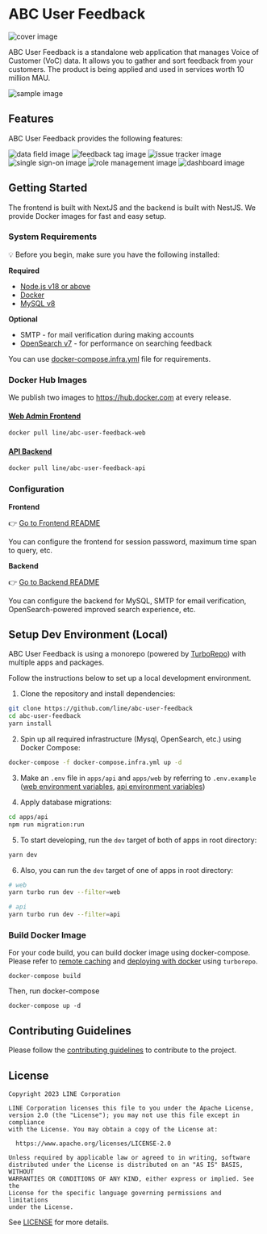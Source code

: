 # ABC User Feedback

![cover image](./assets/cover.png)

ABC User Feedback is a standalone web application that manages Voice of Customer (VoC) data. It allows you to gather and sort feedback from your customers. The product is being applied and used in services worth 10 million MAU.

![sample image](./assets/main.png)

## Features

ABC User Feedback provides the following features:

![data field image](./assets/01-data-field.png)
![feedback tag image](./assets/02-feedback-tag.png)
![issue tracker image](./assets/03-issue-tracker.png)
![single sign-on image](./assets/04-single-signon.png)
![role management image](./assets/05-role-management.png)
![dashboard image](./assets/06-dashboard.png)


## Getting Started

The frontend is built with NextJS and the backend is built with NestJS. We provide Docker images for fast and easy setup.

### System Requirements

:bulb: Before you begin, make sure you have the following installed:

**Required**

- [Node.js v18 or above](https://nodejs.org/en/download/)
- [Docker](https://docs.docker.com/desktop/)
- [MySQL v8](https://www.mysql.com/downloads/)

**Optional**

- SMTP - for mail verification during making accounts
- [OpenSearch v7](https://opensearch.org/) - for performance on searching feedback

You can use [docker-compose.infra.yml](/docker/docker-compose.infra.yml) file for requirements.

### Docker Hub Images

We publish two images to https://hub.docker.com at every release.

#### [Web Admin Frontend](https://hub.docker.com/r/line/abc-user-feedback-web)

```bash
docker pull line/abc-user-feedback-web
```

#### [API Backend](https://hub.docker.com/r/line/abc-user-feedback-api)

```bash
docker pull line/abc-user-feedback-api
```

### Configuration

**Frontend**

:point_right: [Go to Frontend README](./apps/web/README.md)

You can configure the frontend for session password, maximum time span to query, etc.

**Backend**

:point_right: [Go to Backend README](./apps/api/README.md)

You can configure the backend for MySQL, SMTP for email verification, OpenSearch-powered improved search experience, etc.

## Setup Dev Environment (Local)

ABC User Feedback is using a monorepo (powered by [TurboRepo](https://turbo.build/)) with multiple apps and packages.

Follow the instructions below to set up a local development environment.

1. Clone the repository and install dependencies:

```bash
git clone https://github.com/line/abc-user-feedback
cd abc-user-feedback
yarn install
```

2. Spin up all required infrastructure (Mysql, OpenSearch, etc.) using Docker Compose:

```bash
docker-compose -f docker-compose.infra.yml up -d
```

3. Make an `.env` file in `apps/api` and `apps/web` by referring to `.env.example` ([web environment variables](./apps/web/README.md), [api environment variables](./apps/api/README.md))

4. Apply database migrations:

```bash
cd apps/api
npm run migration:run
```

5. To start developing, run the `dev` target of both of apps in root directory:

```bash
yarn dev
```

6. Also, you can run the `dev` target of one of apps in root directory:

```bash
# web
yarn turbo run dev --filter=web

# api
yarn turbo run dev --filter=api
```

### Build Docker Image

For your code build, you can build docker image using docker-compose. Please refer to [remote caching](https://turbo.build/repo/docs/core-concepts/remote-caching) and [deploying with docker](https://turbo.build/repo/docs/handbook/deploying-with-docker) using `turborepo`.

```
docker-compose build
```

Then, run docker-compose

```
docker-compose up -d
```

## Contributing Guidelines

Please follow the [contributing guidelines](./CONTRIBUTING.md) to contribute to the project.

## License

```
Copyright 2023 LINE Corporation

LINE Corporation licenses this file to you under the Apache License,
version 2.0 (the "License"); you may not use this file except in compliance
with the License. You may obtain a copy of the License at:

  https://www.apache.org/licenses/LICENSE-2.0

Unless required by applicable law or agreed to in writing, software
distributed under the License is distributed on an "AS IS" BASIS, WITHOUT
WARRANTIES OR CONDITIONS OF ANY KIND, either express or implied. See the
License for the specific language governing permissions and limitations
under the License.
```

See [LICENSE](./LICENSE) for more details.

